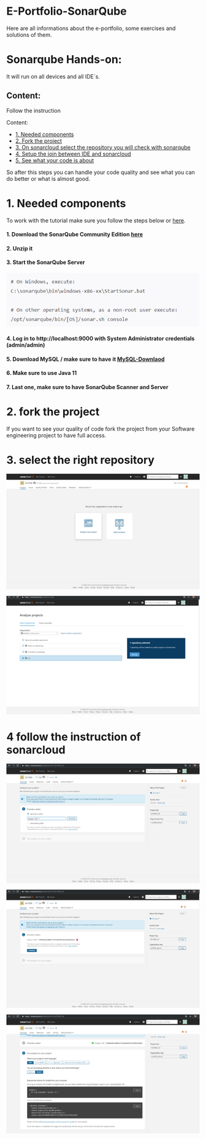 # E-Portfolio-SonarQube

Here are all informations about the e-portfolio, some exercises and solutions of them.

# Sonarqube Hands-on:

It will run on all devices and all IDE´s.

## Content:

Follow the instruction

Content:
- [1. Needed components](#1-login-to-sonarcloud-with-github-account)
- [2. Fork the project](#2-fork-the-project)
- [3. On sonarcloud select the repository you will check with sonarqube](#3-on-sonarcloud-select-the-repository-you-will-check-with-sonarqube)
- [4. Setup the join between IDE and sonarcloud](#4-setup-the-join-between-IDE-and-sonarcloud)
- [5. See what your code is about](#5-see-what-your-code-is-about)

So after this steps you can handle your code quality and see what you can do better or what is almost good.

# 1. Needed components

To work with the tutorial make sure you follow the steps below or [here](#https://docs.sonarqube.org/latest/setup/get-started-2-minutes/).

#### 1. Download the SonarQube Community Edition [here](#https://www.sonarqube.org/downloads/) 
#### 2. Unzip it
#### 3. Start the SonarQube Server
![Login](Images/WindowsCommand.png)
#### 4. Log in to http://localhost:9000 with System Administrator credentials (admin/admin)
#### 5. Download MySQL / make sure to have it [MySQL-Downlaod](#https://dev.mysql.com/downloads/)
#### 6. Make sure to use Java 11
#### 7. Last one, make sure to have SonarQube Scanner and Server

# 2. fork the project

If you want to see your quality of code fork the project from your Software engineering project to have full access.

# 3. select the right repository


![Log-in](Images/Screenshot3.png)


![Log-in](Images/Screenshot4.png)


# 4 follow the instruction of sonarcloud


![Log-in](Images/Screenshot5.png)


![Log-in](Images/Screenshot7.png)



![Log-in](Images/Screenshot8.png)

